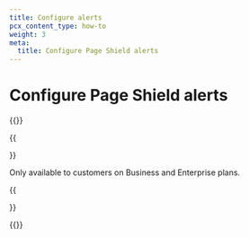 ```yaml
---
title: Configure alerts
pcx_content_type: how-to
weight: 3
meta:
  title: Configure Page Shield alerts
---
```


# Configure Page Shield alerts

{{<render file="_alerts-intro.md">}}

{{<Aside type="note">}}

Only available to customers on Business and Enterprise plans.

{{</Aside>}}

{{<render file="_alerts-configure.md">}}

